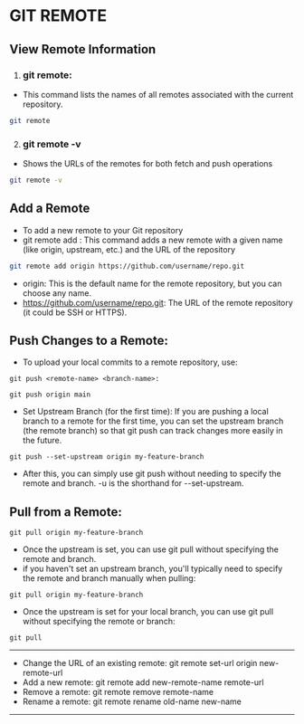 # GIT REMOTE

## View Remote Information
1. ### git remote: 
- This command lists the names of all remotes associated with the current repository.
```bash
git remote
 ```

 2. ### git remote -v
 - Shows the URLs of the remotes for both fetch and push operations
 ```bash
 git remote -v

 ```
## Add a Remote
- To add a new remote to your Git repository
- git remote add <remote-name> <url>: This command adds a new remote with a given name (like origin, upstream, etc.) and the URL of the repository

 ```bash
 git remote add origin https://github.com/username/repo.git

 ```

- origin: This is the default name for the remote repository, but you can choose any name.
- https://github.com/username/repo.git: The URL of the remote repository (it could be SSH or HTTPS).

## Push Changes to a Remote:

- To upload your local commits to a remote repository, use:
```
git push <remote-name> <branch-name>:

git push origin main
```
- Set Upstream Branch (for the first time): If you are pushing a local branch to a remote for the first time, you can set the upstream branch (the remote branch) so that git push can track changes more easily in the future.
```
git push --set-upstream origin my-feature-branch
```

- After this, you can simply use git push without needing to specify the remote and branch.
-u is the shorthand for --set-upstream.

## Pull from a Remote:
```
git pull origin my-feature-branch
```
- Once the upstream is set, you can use git pull without specifying the remote and branch.
- if you haven't set an upstream branch, you'll typically need to specify the remote and branch manually when pulling:
```
git pull origin my-feature-branch

```

- Once the upstream is set for your local branch, you can use git pull without specifying the remote or branch:
```
git pull

```
---
- Change the URL of an existing remote: git remote set-url origin new-remote-url
- Add a new remote: git remote add new-remote-name remote-url
- Remove a remote: git remote remove remote-name
- Rename a remote: git remote rename old-name new-name
---